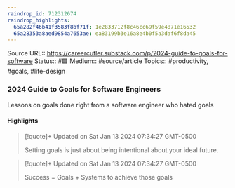 ```yaml
---
raindrop_id: 712312674
raindrop_highlights:
  65a282f46b41f3583f8bf71f: 1e2833712f8c46cc69f59e4871e16532
  65a28353a8aed9854a7653ae: ea83199b3e16a8e4b0f5a3daf6f8da45
---
```


Source URL:: https://careercutler.substack.com/p/2024-guide-to-goals-for-software
Status:: #🟩 
Medium:: #source/article
Topics:: #productivity, #goals, #life-design

### 2024 Guide to Goals for Software Engineers

Lessons on goals done right from a software engineer who hated goals

#### Highlights

> [!quote]+ Updated on Sat Jan 13 2024 07:34:27 GMT-0500
>
> Setting goals is just about being intentional about your ideal future.

> [!quote]+ Updated on Sat Jan 13 2024 07:34:27 GMT-0500
>
> Success = Goals + Systems to achieve those goals
